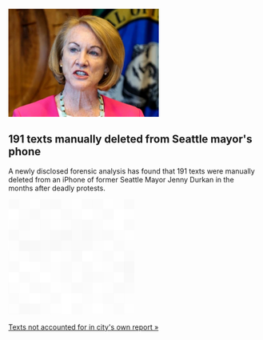 
![191 texts manually deleted from Seattle mayor's phone](./20220930180136.png)
## 191 texts manually deleted from Seattle mayor's phone

A newly disclosed forensic analysis has found that 191 texts were manually deleted from an iPhone of former Seattle Mayor Jenny Durkan in the months after deadly protests.

![pic](../square_bg.png)

[Texts not accounted for in city's own report »](https://www.yahoo.com/news/seattle-protests-texts-mayor-phone-032911163.html)
